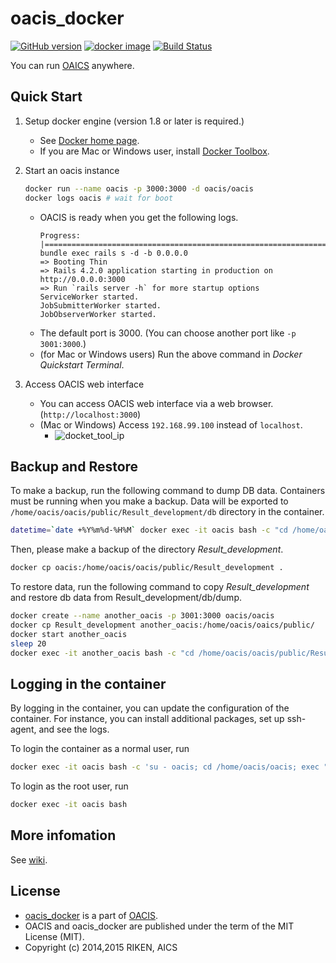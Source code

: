# oacis_docker

[![GitHub version](https://badge.fury.io/gh/crest-cassia%2Foacis_docker.svg)](https://badge.fury.io/gh/crest-cassia%2Foacis_docker)
[![docker image](http://img.shields.io/badge/docker_image-ready-brightgreen.svg)](https://registry.hub.docker.com/u/takeshiuchitane/oacis/)
[![Build Status](https://travis-ci.org/crest-cassia/oacis_docker.svg?branch=develop)](https://travis-ci.org/crest-cassia/oacis_docker)

You can run [OAICS](https://github.com/crest-cassia/oacis) anywhere.

## Quick Start

1. Setup docker engine (version 1.8 or later is required.)

    - See [Docker home page](https://www.docker.com/).
    - If you are Mac or Windows user, install [Docker Toolbox](https://www.docker.com/toolbox).

2. Start an oacis instance
    ```sh
    docker run --name oacis -p 3000:3000 -d oacis/oacis
    docker logs oacis # wait for boot
    ```
    - OACIS is ready when you get the following logs.
        ```
        Progress: |====================================================================|
        bundle exec rails s -d -b 0.0.0.0
        => Booting Thin
        => Rails 4.2.0 application starting in production on http://0.0.0.0:3000
        => Run `rails server -h` for more startup options
        ServiceWorker started.
        JobSubmitterWorker started.
        JobObserverWorker started.
        ```
    - The default port is 3000. (You can choose another port like `-p 3001:3000`.)
    - (for Mac or Windows users) Run the above command in *Docker Quickstart Terminal*.

3. Access OACIS web interface

    - You can access OACIS web interface via a web browser.(`http://localhost:3000`)
    - (Mac or Windows) Access `192.168.99.100` instead of `localhost`.
        - ![docket_tool_ip](https://github.com/crest-cassia/oacis_docker/wiki/images/docker_tool_ip.png)


## Backup and Restore

To make a backup, run the following command to dump DB data.
Containers must be running when you make a backup.
Data will be exported to `/home/oacis/oacis/public/Result_development/db` directory in the container.

```sh
datetime=`date +%Y%m%d-%H%M` docker exec -it oacis bash -c "cd /home/oacis/oacis/public/Result_development; if [ ! -d db ]; then mkdir db; fi; cd db; mongodump --db oacis_development; mv dump dump-$datetime; chown -R oacis:oacis /home/oacis/oacis/public/Result_development/db"
```

Then, please make a backup of the directory *Result_development*.
```sh
docker cp oacis:/home/oacis/oacis/public/Result_development .
```


To restore data, run the following command to copy *Result_development* and restore db data from Result_development/db/dump.

```sh
docker create --name another_oacis -p 3001:3000 oacis/oacis
docker cp Result_development another_oacis:/home/oacis/oaics/public/
docker start another_oacis
sleep 20
docker exec -it another_oacis bash -c "cd /home/oacis/oacis/public/Result_development/db/\`cd /home/oacis/oacis/public/Result_development/db; ls | grep dump | sort | tail -n 1\`/oacis_development; mongorestore --db oacis_development ."
```

## Logging in the container

By logging in the container, you can update the configuration of the container.
For instance, you can install additional packages, set up ssh-agent, and see the logs.

To login the container as a normal user, run

```sh
docker exec -it oacis bash -c 'su - oacis; cd /home/oacis/oacis; exec "bash && exit"'
```

To login as the root user, run

```sh
docker exec -it oacis bash
```

## More infomation

See [wiki](https://github.com/crest-cassia/oacis_docker/wiki).

## License

  - [oacis_docker](https://github.com/crest-cassia/oacis_docker) is a part of [OACIS](https://github.com/crest-cassia/oacis).
  - OACIS and oacis_docker are published under the term of the MIT License (MIT).
  - Copyright (c) 2014,2015 RIKEN, AICS

